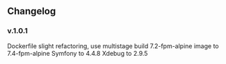 ## Changelog

### v.1.0.1

Dockerfile slight refactoring, use multistage build
7.2-fpm-alpine image to 7.4-fpm-alpine
Symfony to 4.4.8
Xdebug to 2.9.5


